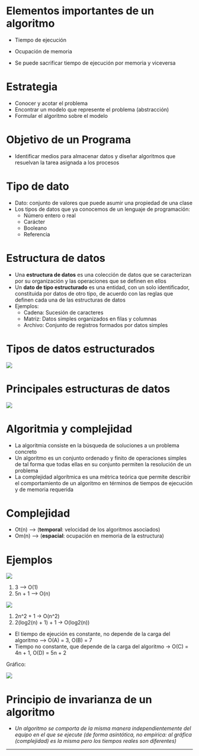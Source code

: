 # Elementos importantes de un algoritmo

- Tiempo de ejecución 
- Ocupación de memoria 

- Se puede sacrificar tiempo de ejecución por memoria y viceversa

# Estrategia

- Conocer y acotar el problema
- Encontrar un modelo que represente el problema (abstracción)
- Formular el algoritmo sobre el modelo

# Objetivo de un Programa

- Identificar medios para almacenar datos y diseñar algoritmos que resuelvan la tarea asignada a los procesos

# Tipo de dato

- Dato: conjunto de valores que puede asumir una propiedad de una clase
- Los tipos de datos que ya conocemos de un lenguaje de programación:
	- Número entero o real 
	- Carácter  
	- Booleano  
	- Referencia

# Estructura de datos

- Una **estructura de datos** es una colección de datos que se caracterizan por su organización y las operaciones que se definen en ellos
- Un **dato de tipo estructurado** es una entidad, con un solo identificador, constituida por datos de otro tipo, de acuerdo con las reglas que definen cada una de las estructuras de datos
- Ejemplos:  
	- Cadena: Sucesión de caracteres
	- Matriz: Datos simples organizados en filas y columnas  
	- Archivo: Conjunto de registros formados por datos simples

# Tipos de datos estructurados

![](Pasted%20image%2020230912154543.png)

# Principales estructuras de datos

![](Pasted%20image%2020230912154614.png)

# Algoritmia y complejidad

- La algoritmia consiste en la búsqueda de soluciones a un problema concreto 
- Un algoritmo es un conjunto ordenado y finito de operaciones simples de tal forma que todas ellas en su conjunto permiten la resolución de un problema
- La complejidad algorítmica es una métrica teórica que permite describir el comportamiento de un algoritmo en términos de tiempos de ejecución y de memoria requerida

# Complejidad

- Ot(n) --> (**temporal**: velocidad de los algoritmos asociados)
- Om(n) --> (**espacial**: ocupación en memoria de la estructura)

# Ejemplos

![](Pasted%20image%2020230912160549.png)

1. 3 --> O(1)
2. 5n + 1 --> O(n)

![](Pasted%20image%2020230912161221.png)

1. 2n^2 + 1 -> O(n^2)
2. 2(log2(n) + 1) + 1 -> O(log2(n))

- El tiempo de ejeución es constante, no depende de la carga del algoritmo --> O(A) = 3, O(B) = 7
- Tiempo no constante, que depende de la carga del algoritmo -> O(C) = 4n + 1, O(D) = 5n + 2

Gráfico:

![](D00F1FD2-D431-425A-86EB-AA713314EE22.jpeg)

# Principio de invarianza de un algoritmo

- *Un algoritmo se comporta de la misma manera independientemente del equipo en el que se ejecute (de forma asintótica, no empírica: al gráfica (complejidad) es la misma pero los tiempos reales son diferentes)*

---


